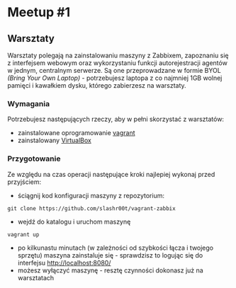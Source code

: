# Meetup #1

## Warsztaty
Warsztaty polegają na zainstalowaniu maszyny z Zabbixem, zapoznaniu się z interfejsem webowym oraz wykorzystaniu funkcji autorejestracji agentów w jednym, centralnym serwerze.
Są one przeprowadzane w formie BYOL *(Bring Your Own Laptop)* - potrzebujesz  laptopa z co najmniej 1GB wolnej pamięci i kawałkiem dysku, którego zabierzesz na warsztaty.

### Wymagania
Potrzebujesz następujących rzeczy, aby w pełni skorzystać z warsztatów:
  * zainstalowane oprogramowanie [vagrant](https://www.vagrantup.com/downloads.html)
  * zainstalowany [VirtualBox](https://www.virtualbox.org/wiki/Downloads)

### Przygotowanie
Ze względu na czas operacji następujące kroki najlepiej wykonaj przed przyjściem:
  * ściągnij kod konfiguracji maszyny z repozytorium:
  ```
  git clone https://github.com/slashr00t/vagrant-zabbix
  ```
  * wejdź do katalogu i uruchom maszynę
  ```
  vagrant up
  ```
  * po kilkunastu minutach (w zależności od szybkości łącza i twojego sprzętu) maszyna zainstaluje się - sprawdzisz to logując się do interfejsu [http://localhost:8080/](http://localhost:8080)
  * możesz wyłączyć maszynę - resztę czynności dokonasz już na warsztatach

